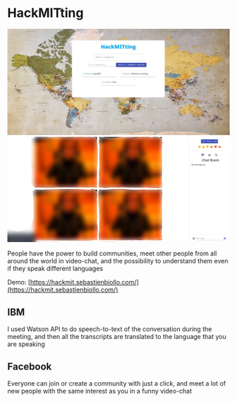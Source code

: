 # HackMITting

![](https://github.com/0x5eba/HackMIT2020/blob/master/images/hackmit_home.webp "Home") ![](https://github.com/0x5eba/HackMIT2020/blob/master/images/hackmit_meet_bloor.png "Meet")

People have the power to build communities, meet other people from all around the world in video-chat, and the possibility to understand them even if they speak different languages

Demo: [https://hackmit.sebastienbiollo.com/](https://hackmit.sebastienbiollo.com/)

## IBM

I used Watson API to do speech-to-text of the conversation during the meeting, and then all the transcripts are translated to the language that you are speaking

## Facebook

Everyone can join or create a community with just a click, and meet a lot of new people with the same interest as you in a funny video-chat
